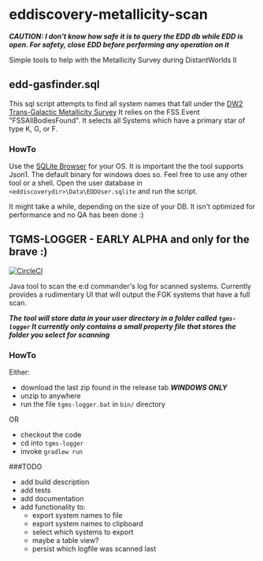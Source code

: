 # eddiscovery-metallicity-scan
**_CAUTION: I don't know how safe it is to query the EDD db while EDD is open. For safety, close EDD before performing any operation on it_**

Simple tools to help with the Metallicity Survey during DistantWorlds II

## edd-gasfinder.sql
This sql script attempts to find all system names that fall under the [DW2 Trans-Galactic Metallicity Survey](https://forums.frontier.co.uk/showthread.php/464051-DW2-The-Trans-Galactic-Metallicity-Survey)
It relies on the FSS Event "FSSAllBodiesFound". It selects all Systems which have a primary star of type K, G, or F.

### HowTo
Use the [SQLite Browser](https://sqlitebrowser.org/) for your OS. It is important the the tool supports Json1. The default binary for windows does so.
Feel free to use any other tool or a shell.
Open the user database in `<eddiscoverydir>\Data\EDDUser.sqlite` and run the script.

It might take a while, depending on the size of your DB. It isn't optimized for performance and no QA has been done :)

## TGMS-LOGGER - EARLY ALPHA and only for the brave :)
[![CircleCI](https://circleci.com/gh/srmo/eddiscovery-metallicity-scan/tree/develop.svg?style=svg)](https://circleci.com/gh/srmo/eddiscovery-metallicity-scan/tree/develop)

Java tool to scan the e:d commander's log for scanned systems.
Currently provides a rudimentary UI that will output the FGK systems that have a full scan.

**_The tool will store data in your user directory in a folder called `tgms-logger` It currently only contains a small property file that
 stores the folder you select for scanning_** 

### HowTo 
Either:
* download the last zip found in the release tab **_WINDOWS ONLY_**
* unzip to anywhere
* run the file `tgms-logger.bat` in `bin/` directory

OR
* checkout the code
* cd into `tgms-logger`
* invoke `gradlew run`

###TODO
* add build description
* add tests
* add documentation
* add functionality to:
    * export system names to file
    * export system names to clipboard
    * select which systems to export
    * maybe a table view?
    * persist which logfile was scanned last